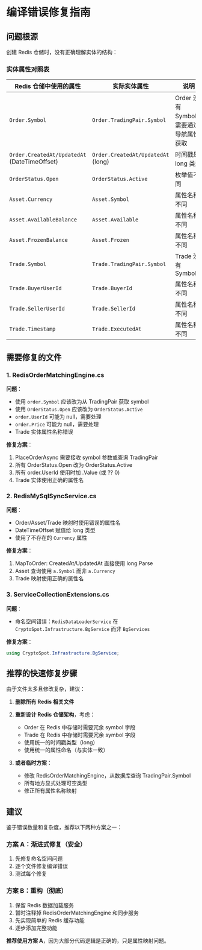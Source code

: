 # 编译错误修复指南

## 问题根源

创建 Redis 仓储时，没有正确理解实体的结构：

### 实体属性对照表

| Redis 仓储中使用的属性 | 实际实体属性 | 说明 |
|----------------------|------------|------|
| `Order.Symbol` | `Order.TradingPair.Symbol` | Order 没有 Symbol，需要通过导航属性获取 |
| `Order.CreatedAt/UpdatedAt` (DateTimeOffset) | `Order.CreatedAt/UpdatedAt` (long) | 时间戳是 long 类型 |
| `OrderStatus.Open` | `OrderStatus.Active` | 枚举值不同 |
| `Asset.Currency` | `Asset.Symbol` | 属性名称不同 |
| `Asset.AvailableBalance` | `Asset.Available` | 属性名称不同 |
| `Asset.FrozenBalance` | `Asset.Frozen` | 属性名称不同 |
| `Trade.Symbol` | `Trade.TradingPair.Symbol` | Trade 没有 Symbol |
| `Trade.BuyerUserId` | `Trade.BuyerId` | 属性名称不同 |
| `Trade.SellerUserId` | `Trade.SellerId` | 属性名称不同 |
| `Trade.Timestamp` | `Trade.ExecutedAt` | 属性名称不同 |

## 需要修复的文件

### 1. RedisOrderMatchingEngine.cs

**问题**：
- 使用 `order.Symbol` 应该改为从 TradingPair 获取 symbol
- 使用 `OrderStatus.Open` 应该改为 `OrderStatus.Active`
- `order.UserId` 可能为 null，需要处理
- `order.Price` 可能为 null，需要处理
- Trade 实体属性名称错误

**修复方案**：
1. PlaceOrderAsync 需要接收 symbol 参数或查询 TradingPair
2. 所有 OrderStatus.Open 改为 OrderStatus.Active
3. 所有 order.UserId 使用时加 .Value (或 ?? 0)
4. Trade 实体使用正确的属性名

### 2. RedisMySqlSyncService.cs

**问题**：
- Order/Asset/Trade 映射时使用错误的属性名
- DateTimeOffset 赋值给 long 类型
- 使用了不存在的 `Currency` 属性

**修复方案**：
1. MapToOrder: CreatedAt/UpdatedAt 直接使用 long.Parse
2. Asset 查询使用 `a.Symbol` 而非 `a.Currency`
3. Trade 映射使用正确的属性名

### 3. ServiceCollectionExtensions.cs

**问题**：
- 命名空间错误：`RedisDataLoaderService` 在 `CryptoSpot.Infrastructure.BgService` 而非 `BgServices`

**修复方案**：
```csharp
using CryptoSpot.Infrastructure.BgService;
```

## 推荐的快速修复步骤

由于文件太多且修改复杂，建议：

1. **删除所有 Redis 相关文件**
2. **重新设计 Redis 仓储架构**，考虑：
   - Order 在 Redis 中存储时需要冗余 symbol 字段
   - Trade 在 Redis 中存储时需要冗余 symbol 字段
   - 使用统一的时间戳类型（long）
   - 使用统一的属性命名（与实体一致）

3. **或者临时方案**：
   - 修改 RedisOrderMatchingEngine，从数据库查询 TradingPair.Symbol
   - 所有地方显式处理可空类型
   - 修正所有属性名称映射

## 建议

鉴于错误数量和复杂度，推荐以下两种方案之一：

### 方案 A：渐进式修复（安全）
1. 先修复命名空间问题
2. 逐个文件修复编译错误
3. 测试每个修复

### 方案 B：重构（彻底）
1. 保留 Redis 数据加载服务
2. 暂时注释掉 RedisOrderMatchingEngine 和同步服务
3. 先实现简单的 Redis 缓存功能
4. 逐步添加完整功能

**推荐使用方案 A**，因为大部分代码逻辑是正确的，只是属性映射问题。
